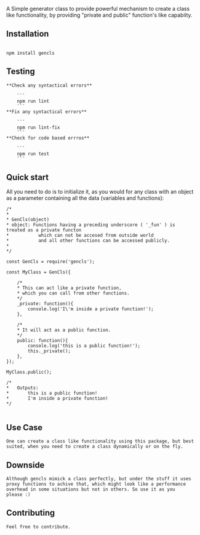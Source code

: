 A Simple generator class to provide powerful mechanism to create a class like functionality, by providing "private and public" function's like capabilty.

## Installation

```

npm install gencls

```

## Testing

	**Check any syntactical errors**

		```
		npm run lint
		```
	**Fix any syntactical errors**

		```
		npm run lint-fix
		```
	**Check for code based errros**

		```
		npm run test
		```


## Quick start

All you need to do is to initialize it, as you would for any class with an object as a parameter containing all the data (variables and functions):
```
/*
*
* GenCls(object)
* object: Functions having a preceding underscore ( '_fun' ) is treated as a private functon 
*			which can not be accesed from outside world
*			and all other functions can be accessed publicly.
*
*/

const GenCls = require('gencls');

const MyClass = GenCls({
	
	/*
	* This can act like a private function, 
	* which you can call from other functions. 
	*/
	_private: function(){
		console.log('I\'m inside a private function!');
	},
	
	/*
	* It will act as a public function. 
	*/
	public: function(){ 
		console.log('this is a public function!');
		this._private();
	},
});

MyClass.public();

/*
*	Outputs:
*		this is a public function!
*		I'm inside a private function!
*/


```
## Use Case
	One can create a class like functionality using this package, but best
	suited, when you need to create a class dynamically or on the fly.

## Downside
	Although gencls mimick a class perfectly, but under the stuff it uses
	proxy functions to achive that, which might look like a performance
	overhead in some situations but not in others. So use it as you 
	please :)
	
## Contributing
	Feel free to contribute.

